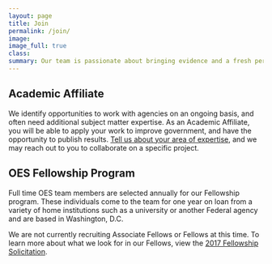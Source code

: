 ```yaml
---
layout: page
title: Join
permalink: /join/
image:
image_full: true
class:
summary: Our team is passionate about bringing evidence and a fresh perspective to government challenges. 
---
```

## Academic Affiliate 

We identify opportunities to work with agencies on an ongoing basis, and often need additional subject matter expertise. As an Academic Affiliate, you will be able to apply your work to improve government, and have the opportunity to publish results. <a href="https://docs.google.com/forms/d/e/1FAIpQLSeqnuRSZNKZt9bVLAGw6G64i5oUNDqsGcrX7dvgGpvlac9Cog/viewform?usp=sf_link">Tell us about your area of expertise</a>, and we may reach out to you to collaborate on a specific project. 


## OES Fellowship Program

Full time OES team members are selected annually for our Fellowship program. These individuals come to the team for one year on loan from a variety of home institutions such as a university or another Federal agency and are based in Washington, D.C. 

We are not currently recruiting Associate Fellows or Fellows at this time. To learn more about what we look for in our Fellows, view the [2017 Fellowship Solicitation]({{site.baseurl}}/assets/files/GSA-OES-SolicitationFY17.pdf.pdf).
